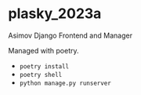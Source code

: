 # plasky_2023a
Asimov Django Frontend and Manager

Managed with poetry.
* `poetry install`
* `poetry shell`
* `python manage.py runserver`
